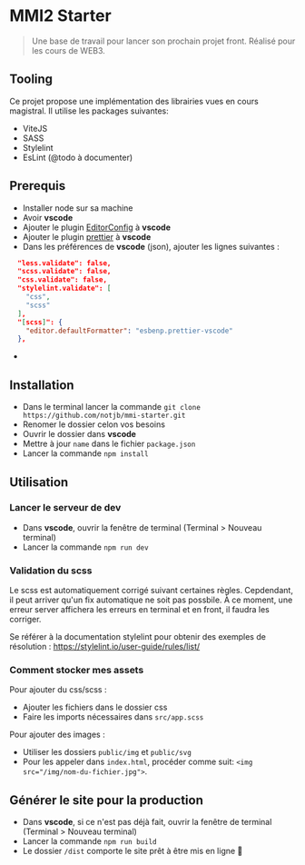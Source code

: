 # MMI2 Starter

> Une base de travail pour lancer son prochain projet front.
Réalisé pour les cours de WEB3.

## Tooling
Ce projet propose une implémentation des librairies vues en cours magistral. 
Il utilise les packages suivantes:

- ViteJS
- SASS
- Stylelint
- EsLint (@todo à documenter)

## Prerequis
- Installer node sur sa machine
- Avoir **vscode**
- Ajouter le plugin [EditorConfig](https://marketplace.visualstudio.com/items?itemName=EditorConfig.EditorConfig) à **vscode**
- Ajouter le plugin [prettier](https://marketplace.visualstudio.com/items?itemName=esbenp.prettier-vscode) à **vscode**
- Dans les préférences de **vscode** (json), ajouter les lignes suivantes : 
```json
  "less.validate": false,
  "scss.validate": false,
  "css.validate": false,
  "stylelint.validate": [
    "css",
    "scss"
  ],
  "[scss]": {
    "editor.defaultFormatter": "esbenp.prettier-vscode"
  },
```
- 


## Installation

- Dans le terminal lancer la commande `git clone https://github.com/notjb/mmi-starter.git`
- Renomer le dossier celon vos besoins
- Ouvrir le dossier dans **vscode**
- Mettre à jour `name` dans le fichier `package.json`
- Lancer la commande `npm install`

## Utilisation

### Lancer le serveur de dev
- Dans **vscode**, ouvrir la fenêtre de terminal (Terminal > Nouveau terminal)
- Lancer la commande `npm run dev`

### Validation du scss

Le scss est automatiquement corrigé suivant certaines règles.
Cepdendant, il peut arriver qu'un fix automatique ne soit pas possbile. À ce moment, une erreur server affichera les erreurs en terminal et en front, il faudra les corriger.

Se référer à la documentation stylelint pour obtenir des exemples de résolution : https://stylelint.io/user-guide/rules/list/

### Comment stocker mes assets

Pour ajouter du css/scss : 
- Ajouter les fichiers dans le dossier css
- Faire les imports nécessaires dans `src/app.scss`

Pour ajouter des images : 
- Utiliser les dossiers `public/img` et `public/svg`
- Pour les appeler dans `index.html`, procéder comme suit:  `<img src="/img/nom-du-fichier.jpg">`.

## Générer le site pour la production

- Dans **vscode**, si ce n'est pas déjà fait, ouvrir la fenêtre de terminal (Terminal > Nouveau terminal)
- Lancer la commande `npm run build`
- Le dossier `/dist` comporte le site prêt à être mis en ligne 🎉
